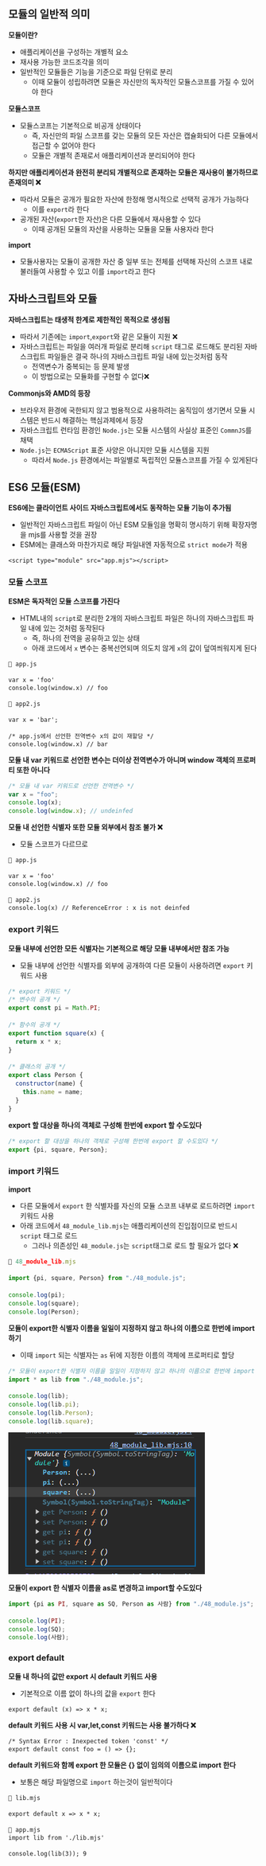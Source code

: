 ## 모듈의 일반적 의미

**모듈이란?**

- 애플리케이션을 구성하는 개별적 요소
- 재사용 가능한 코드조각을 의미
- 일반적인 모듈들은 기능을 기준으로 파일 단위로 분리
  - 이때 모듈이 성립하려면 모듈은 자신만의 독자적인 모듈스코프를 가질 수 있어야 한다

**모듈스코프**

- 모듈스코프는 기본적으로 비공개 상태이다
  - 즉, 자신만의 파일 스코프를 갖는 모듈의 모든 자산은 캡슐화되어 다른 모듈에서 접근할 수 없어야 한다
  - 모듈은 개별적 존재로서 애플리케이션과 분리되어야 한다

**하지만 애플리케이션과 완전히 분리되 개별적으로 존재하는 모듈은 재사용이 불가하므로 존재의미 ❌**

- 따라서 모듈은 공개가 필요한 자산에 한정해 명시적으로 선택적 공개가 가능하다
  - 이를 `export`라 한다
- 공개된 자산(`export`한 자산)은 다른 모듈에서 재사용할 수 있다
  - 이때 공개된 모듈의 자산을 사용하는 모듈을 모듈 사용자라 한다

**import**

- 모듈사용자는 모듈이 공개한 자산 중 일부 또는 전체를 선택해 자신의 스코프 내로 불러들여 사용할 수 있고 이를 `import`라고 한다

## 자바스크립트와 모듈

**자바스크립트는 태생적 한계로 제한적인 목적으로 생성됨**

- 따라서 기존에는 `import`,`export`와 같은 모듈이 지원 ❌
- 자바스크립트는 파일을 여러개 파일로 분리해 `script` 태그로 로드해도 분리된 자바스크립트 파일들은 결국 하나의 자바스크립트 파일 내에 있는것처럼 동작
  - 전역변수가 중복되는 등 문제 발생
  - 이 방법으로는 모듈화를 구현할 수 없다❌

**Commonjs와 AMD의 등장**

- 브라우저 환경에 국한되지 않고 범용적으로 사용하려는 움직임이 생기면서 모듈 시스템은 반드시 해결하는 핵심과제에서 등장
- 자바스크립트 런타임 환경인 `Node.js`는 모듈 시스템의 사실상 표준인 `CommnJS`를 채택
- `Node.js`는 `ECMAScript` 표준 사양은 아니지만 모듈 시스템을 지원
  - 따라서 `Node.js` 환경에서는 파일별로 독립적인 모듈스코프를 가질 수 있게된다

## ES6 모듈(ESM)

**ES6에는 클라이언트 사이드 자바스크립트에서도 동작하는 모듈 기능이 추가됨**

- 일반적인 자바스크립트 파일이 아닌 ESM 모듈임을 명확히 명시하기 위해 확장자명을 mjs를 사용할 것을 권장
- ESM에는 클래스와 마찬가지로 해당 파일내엔 자동적으로 `strict mode`가 적용

```tsx
<script type="module" src="app.mjs"></script>
```

### 모듈 스코프

**ESM은 독자적인 모듈 스코프를 가진다**

- HTML내의 `script`로 분리한 2개의 자바스크립트 파일은 하나의 자바스크립트 파일 내에 있는 것처럼 동작된다
  - 즉, 하나의 전역을 공유하고 있는 상태
  - 아래 코드에서 `x` 변수는 중복선언되며 의도치 않게 `x`의 값이 덮여씌워지게 된다

```tsx
📝 app.js

var x = 'foo'
console.log(window.x) // foo

📝 app2.js

var x = 'bar';

/* app.js에서 선언한 전역변수 x의 값이 재할당 */
console.log(window.x) // bar
```

**모듈 내 var 키워드로 선언한 변수는 더이상 전역변수가 아니며 window 객체의 프로퍼티 또한 아니다**

```jsx
/* 모듈 내 var 키워드로 선언한 전역변수 */
var x = "foo";
console.log(x);
console.log(window.x); // undeinfed
```

**모듈 내 선언한 식별자 또한 모듈 외부에서 참조 불가 ❌**

- 모듈 스코프가 다르므로

```tsx
📝 app.js

var x = 'foo'
console.log(window.x) // foo

📝 app2.js
console.log(x) // ReferenceError : x is not deinfed
```

### export 키워드

**모듈 내부에 선언한 모든 식별자는 기본적으로 해당 모듈 내부에서만 참조 가능**

- 모듈 내부에 선언한 식별자를 외부에 공개하여 다른 모듈이 사용하려면 `export` 키워드 사용

```jsx
/* export 키워드 */
/* 변수의 공개 */
export const pi = Math.PI;

/* 함수의 공개 */
export function square(x) {
  return x * x;
}

/* 클래스의 공개 */
export class Person {
  constructor(name) {
    this.name = name;
  }
}
```

**export 할 대상을 하나의 객체로 구성해 한번에 export 할 수도있다**

```jsx
/* export 할 대상을 하나의 객체로 구성해 한번에 export 할 수도있다 */
export {pi, square, Person};
```

### import 키워드

**import**

- 다른 모듈에서 `export` 한 식별자를 자신의 모듈 스코프 내부로 로드하려면 `import` 키워드 사용
- 아래 코드에서 `48_module_lib.mjs`는 애플리케이션의 진입점이므로 반드시 `script` 태그로 로드
  - 그러나 의존성인 `48_module.js`는 `script`태그로 로드 할 필요가 없다 ❌

```jsx
📝 48_module_lib.mjs

import {pi, square, Person} from "./48_module.js";

console.log(pi);
console.log(square);
console.log(Person);
```

**모듈이 export한 식별자 이름을 일일이 지정하지 않고 하나의 이름으로 한번에 import 하기**

- 이때 `import` 되는 식별자는 `as` 뒤에 지정한 이름의 객체에 프로퍼티로 할당

```jsx
/* 모듈이 export한 식별자 이름을 일일이 지정하지 않고 하나의 이름으로 한번에 import 하기 */
import * as lib from "./48_module.js";

console.log(lib);
console.log(lib.pi);
console.log(lib.Person);
console.log(lib.square);
```

<img src="./../../assets/docs/48_module/image.png">

**모듈이 export 한 식별자 이름을 as로 변경하고 import할 수도있다**

```jsx
import {pi as PI, square as SQ, Person as 사람} from "./48_module.js";

console.log(PI);
console.log(SQ);
console.log(사람);
```

### export default

**모듈 내 하나의 값만 export 시 default 키워드 사용**

- 기본적으로 이름 없이 하나의 값을 `export` 한다

```tsx
export default (x) => x * x;
```

**default 키워드 사용 시 var,let,const 키워드는 사용 불가하다 ❌**

```tsx
/* Syntax Error : Inexpected token 'const' */
export default const foo = () => {};
```

**default 키워드와 함께 export 한 모듈은 {} 없이 임의의 이름으로 import 한다**

- 보통은 해당 파일명으로 `import` 하는것이 일반적이다

```tsx
📝 lib.mjs

export default x => x * x;

📝 app.mjs
import lib from './lib.mjs'

console.log(lib(3)); 9
```
